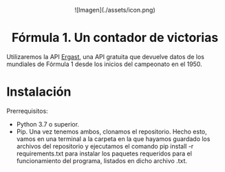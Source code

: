 <p align="center">![Imagen](./assets/icon.png)</p>
<h1 align="center">Fórmula 1. Un contador de victorias</h1>

Utilizaremos la API [Ergast](http://ergast.com/mrd/), una API gratuita que devuelve datos de los mundiales de Fórmula 1 desde los inicios del campeonato en el 1950.

# Instalación
Prerrequisitos:
- Python 3.7 o superior.
- Pip.
Una vez tenemos ambos, clonamos el repositorio. Hecho esto, vamos en una terminal a la carpeta en la que hayamos guardado los archivos del repositorio y ejecutamos el comando pip install -r requirements.txt para instalar los paquetes requeridos para el funcionamiento del programa, listados en dicho archivo .txt.